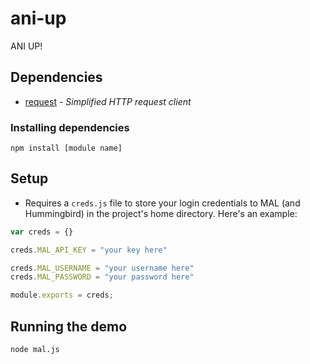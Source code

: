 ani-up
======

ANI UP!

## Dependencies

* [request](https://github.com/mikeal/request) - _Simplified HTTP request client_

### Installing dependencies

`npm install [module name]`

## Setup

* Requires a `creds.js` file to store your login credentials to MAL (and Hummingbird) in the project's home directory. Here's an example:

```JavaScript
var creds = {}

creds.MAL_API_KEY = "your key here"

creds.MAL_USERNAME = "your username here"
creds.MAL_PASSWORD = "your password here"

module.exports = creds;
```

## Running the demo

`node mal.js`
